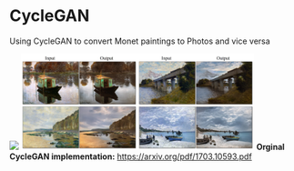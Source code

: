 # CycleGAN
Using CycleGAN to convert Monet paintings to Photos and vice versa

<img src="video.gif" width="410"/> <img src="image.png" width="410"/>
**Orginal CycleGAN implementation:** https://arxiv.org/pdf/1703.10593.pdf
